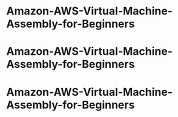 # Amazon-AWS-Virtual-Machine-Assembly-for-Beginners
# Amazon-AWS-Virtual-Machine-Assembly-for-Beginners
# Amazon-AWS-Virtual-Machine-Assembly-for-Beginners
